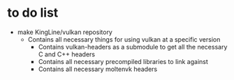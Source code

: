 # to do list
- make KingLine/vulkan repository
  - Contains all necessary things for using vulkan at a specific version
    - Contains vulkan-headers as a submodule to get all the necessary C and C++ headers
    - Contains all necessary precompiled libraries to link against
    - Contains all necessary moltenvk headers
